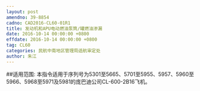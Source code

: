 ```yaml
---
layout: post
amendno: 39-8854
cadno: CAD2016-CL60-01R1
title: 发动机和APU电动燃油泵筒/罐燃油渗漏
date: 2016-10-14 00:00:00 +0800
effdate: 2016-10-14 00:00:00 +0800
tag: CL60
categories: 民航中南地区管理局适航审定处
author: 朱江
---
```


##适用范围:
本指令适用于序列号为5301至5665、5701至5955、5957、5960至5966、5968至5971及5981的庞巴迪公司CL-600-2B16飞机。

